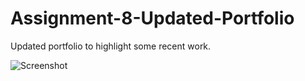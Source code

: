 # Assignment-8-Updated-Portfolio

Updated portfolio to highlight some recent work.

![Screenshot]("assets/screenshot.png")